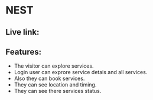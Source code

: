  # NEST 

 ## Live link:
 ## Features:
- The visitor can explore services.
- Login user can exprore service detais and all services.
- Also they can book services.
- They can see location and timing.
- They can see there services status.